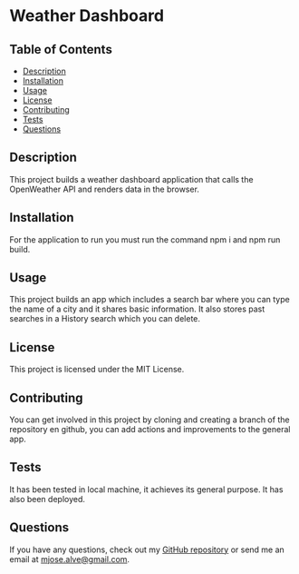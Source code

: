 
# Weather Dashboard

## Table of Contents
- [Description](#description)
- [Installation](#installation)
- [Usage](#usage)
- [License](#license)
- [Contributing](#contributing)
- [Tests](#tests)
- [Questions](#questions)

## Description
This project builds a weather dashboard application that calls the OpenWeather API and renders data in the browser.

## Installation
For the application to run you must run the command npm i and npm run build. 

## Usage
This project builds an app which includes a search bar where you can type the name of a city and it shares basic information. It also stores past searches  in a History search  which you can delete.

## License
This project is licensed under the MIT License.

## Contributing
You can get involved in this project by cloning and creating a branch of the repository en github, you can add actions and improvements to the general app.

## Tests
It has been tested in local machine, it achieves its general purpose. It has also been deployed.

## Questions
If you have any questions, check out my [GitHub repository](https://github.com/MajoAlvarezcode) or send me an email at mjose.alve@gmail.com.
